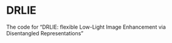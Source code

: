 # DRLIE
The code for “DRLIE: flexible Low-Light Image Enhancement via Disentangled Representations”
